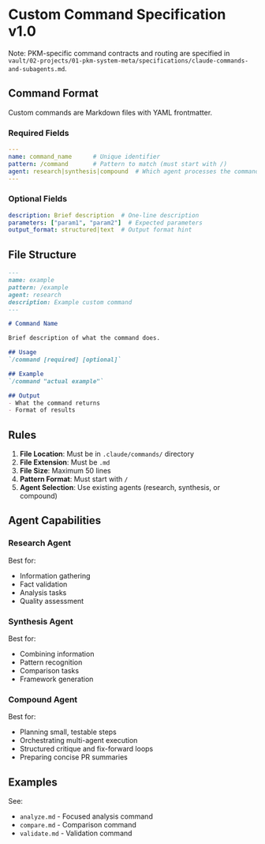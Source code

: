 # Custom Command Specification v1.0

Note: PKM-specific command contracts and routing are specified in
`vault/02-projects/01-pkm-system-meta/specifications/claude-commands-and-subagents.md`.

## Command Format

Custom commands are Markdown files with YAML frontmatter.

### Required Fields
```yaml
---
name: command_name      # Unique identifier
pattern: /command       # Pattern to match (must start with /)
agent: research|synthesis|compound  # Which agent processes the command
---
```

### Optional Fields
```yaml
description: Brief description  # One-line description
parameters: ["param1", "param2"]  # Expected parameters
output_format: structured|text  # Output format hint
```

## File Structure
```markdown
---
name: example
pattern: /example
agent: research
description: Example custom command
---

# Command Name

Brief description of what the command does.

## Usage
`/command [required] [optional]`

## Example
`/command "actual example"`

## Output
- What the command returns
- Format of results
```

## Rules

1. **File Location**: Must be in `.claude/commands/` directory
2. **File Extension**: Must be `.md`
3. **File Size**: Maximum 50 lines
4. **Pattern Format**: Must start with `/`
5. **Agent Selection**: Use existing agents (research, synthesis, or compound)

## Agent Capabilities

### Research Agent
Best for:
- Information gathering
- Fact validation
- Analysis tasks
- Quality assessment

### Synthesis Agent
Best for:
- Combining information
- Pattern recognition
- Comparison tasks
- Framework generation

### Compound Agent
Best for:
- Planning small, testable steps
- Orchestrating multi-agent execution
- Structured critique and fix-forward loops
- Preparing concise PR summaries

## Examples

See:
- `analyze.md` - Focused analysis command
- `compare.md` - Comparison command
- `validate.md` - Validation command
